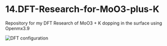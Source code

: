 # 14.DFT-Research-for-MoO3-plus-K
Repository for my DFT Research of MoO3 + K dopping in the surface using Openmx3.9

![DFT configuration](https://drive.google.com/uc?export=view&id=1ffrWYh_TrJFp0cyS6UgZ7s0-KosRhaku)
